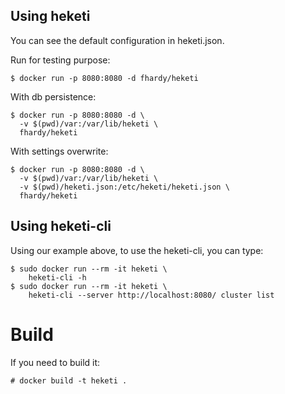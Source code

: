 ## Using heketi
You can see the default configuration in heketi.json.

Run for testing purpose:

```
$ docker run -p 8080:8080 -d fhardy/heketi
```

With db persistence:

```
$ docker run -p 8080:8080 -d \
  -v $(pwd)/var:/var/lib/heketi \
  fhardy/heketi
```

With settings overwrite:

```
$ docker run -p 8080:8080 -d \
  -v $(pwd)/var:/var/lib/heketi \
  -v $(pwd)/heketi.json:/etc/heketi/heketi.json \
  fhardy/heketi
```

## Using heketi-cli
Using our example above, to use the heketi-cli, you can type:

```
$ sudo docker run --rm -it heketi \
    heketi-cli -h
$ sudo docker run --rm -it heketi \
    heketi-cli --server http://localhost:8080/ cluster list
```

# Build
If you need to build it:

    # docker build -t heketi .


